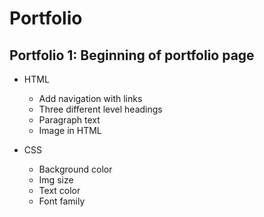 # Portfolio

## Portfolio 1: Beginning of portfolio page
  - HTML
    - Add navigation with links
    - Three different level headings
    - Paragraph text
    - Image in HTML

  - CSS
    - Background color
    - Img size
    - Text color
    - Font family